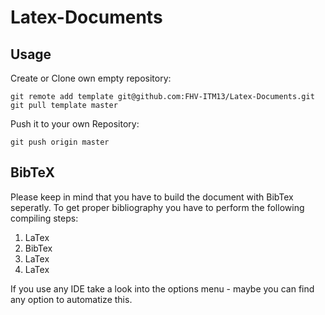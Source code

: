 Latex-Documents
===============

## Usage

Create or Clone own empty repository:

```
git remote add template git@github.com:FHV-ITM13/Latex-Documents.git
git pull template master
```

Push it to your own Repository:

```
git push origin master
```

## BibTeX

Please keep in mind that you have to build the document with BibTex seperatly. To get proper bibliography you have to perform the following compiling steps:

  1. LaTex
  2. BibTex
  3. LaTex
  4. LaTex

If you use any IDE take a look into the options menu - maybe you can find any option to automatize this.
